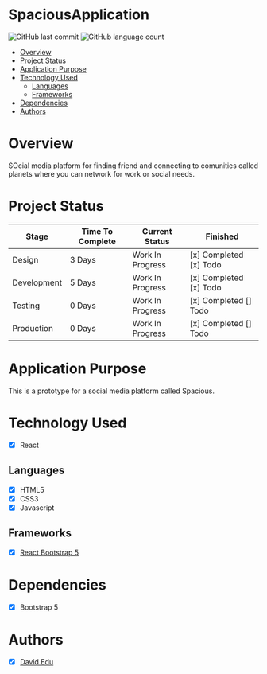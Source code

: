 # SpaciousApplication

![GitHub last commit](https://img.shields.io/github/last-commit/daveeedu/SpaciousApplication)
![GitHub language count](https://img.shields.io/github/languages/count/daveeedu/SpaciousApplication)

- [Overview](#overview)
- [Project Status](#project-status)
- [Application Purpose](#application-purpose)
- [Technology Used](#technology-used)
  - [Languages](#languages)
  - [Frameworks](#frameworks)
- [Dependencies](#dependencies)
- [Authors](#authors)

# Overview
SOcial media platform for finding friend and connecting to comunities called planets where you can network for work or social needs.

# Project Status

| Stage       | Time To Complete | Current Status   | Finished              |
| ----------- | ---------------- | ---------------- | --------------------- |
| Design      | 3 Days           | Work In Progress | [x] Completed [x] Todo |
| Development | 5 Days           | Work In Progress | [x] Completed [x] Todo |
| Testing     | 0 Days           | Work In Progress | [x] Completed [] Todo |
| Production  | 0 Days           | Work In Progress | [x] Completed [] Todo |

# Application Purpose
This is a prototype for a social media platform called Spacious.

# Technology Used

- [x] React

## Languages

- [x] HTML5
- [x] CSS3
- [x] Javascript

## Frameworks

- [x] [React Bootstrap 5](https://getbootstrap.com/)

# Dependencies

- [x] Bootstrap 5

# Authors

- [x] [David Edu](www.github.com/daveedu)
